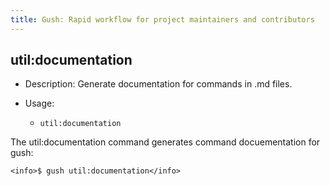 ```yaml
---
title: Gush: Rapid workflow for project maintainers and contributors
---
```

util:documentation
------------------

* Description: Generate documentation for commands in .md files.
* Usage:

  * `util:documentation`

The <info>util:documentation</info> command generates command docuementation for gush:

    <info>$ gush util:documentation</info>



